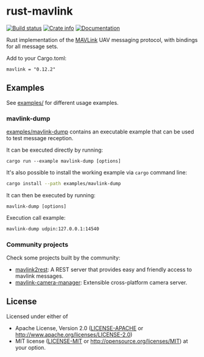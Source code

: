 # rust-mavlink

[![Build status](https://github.com/mavlink/rust-mavlink/actions/workflows/test.yml/badge.svg)](https://github.com/mavlink/rust-mavlink/actions/workflows/test.yml)
[![Crate info](https://img.shields.io/crates/v/mavlink.svg)](https://crates.io/crates/mavlink)
[![Documentation](https://docs.rs/mavlink/badge.svg)](https://docs.rs/mavlink)

Rust implementation of the [MAVLink](https://mavlink.io/en) UAV messaging protocol,
with bindings for all message sets.

Add to your Cargo.toml:

```
mavlink = "0.12.2"
```

## Examples
See [examples/](examples/mavlink-dump/src/main) for different usage examples.

### mavlink-dump
[examples/mavlink-dump](examples/mavlink-dump/src/main) contains an executable example that can be used to test message reception.

It can be executed directly by running:
```
cargo run --example mavlink-dump [options]
```

It's also possible to install the working example via `cargo` command line:
```sh
cargo install --path examples/mavlink-dump
```

It can then be executed by running:
```
mavlink-dump [options]
```

Execution call example:
```sh
mavlink-dump udpin:127.0.0.1:14540
```

### Community projects
Check some projects built by the community:
- [mavlink2rest](https://github.com/patrickelectric/mavlink2rest): A REST server that provides easy and friendly access to mavlink messages.
- [mavlink-camera-manager](https://github.com/mavlink/mavlink-camera-manager): Extensible cross-platform camera server.

## License

Licensed under either of
 * Apache License, Version 2.0 ([LICENSE-APACHE](LICENSE-APACHE) or http://www.apache.org/licenses/LICENSE-2.0)
 * MIT license ([LICENSE-MIT](LICENSE-MIT) or http://opensource.org/licenses/MIT)
at your option.

